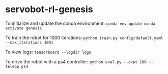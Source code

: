 # servobot-rl-genesis

To initialize and update the conda environment:
`conda env update`
`conda activate genesis`

To train the robot for 1000 iterations:
`python train.py config/default.yaml --max_iterations 1001`

To view logs:
`tensorboard --logdir logs`

To drive the robot with a ps4 controller:
`python eval.py --ckpt 100 --teleop ps4`

